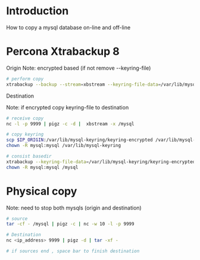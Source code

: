 # Introduction

How to copy a mysql database on-line and off-line


# Percona Xtrabackup 8

Origin
Note: encrypted based (if not remove --keyring-file)

```bash
# perform copy
xtrabackup --backup --stream=xbstream --keyring-file-data=/var/lib/mysql-keyring/keyring-encrypted -u root -p | pigz -c | nc -w $IP_DESTINATION 9999
```

Destination

Note: if encrypted copy keyring-file to destination

```bash
# receive copy
nc -l -p 9999 | pigz -c -d |  xbstream -x /mysql

# copy keyring
scp $IP_ORIGIN:/var/lib/mysql-keyring/keyring-encrypted /var/lib/mysql-keyring
chown -R mysql:mysql /var/lib/mysql-keyring

# consist basedir
xtrabackup --keyring-file-data=/var/lib/mysql-keyring/keyring-encrypted --prepare --target-dir=/mysql
chown -R mysql:mysql /mysql
```

# Physical copy

Note: need to stop both mysqls (origin and destination)

```bash
# source
tar -cf - /mysql | pigz -c | nc -w 10 -l -p 9999

# Destination
nc <ip_address> 9999 | pigz -d | tar -xf -

# if sources end , space bar to finish destination
```
